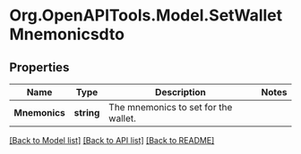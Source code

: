 # Org.OpenAPITools.Model.SetWalletMnemonicsdto

## Properties

Name | Type | Description | Notes
------------ | ------------- | ------------- | -------------
**Mnemonics** | **string** | The mnemonics to set for the wallet. | 

[[Back to Model list]](../../README.md#documentation-for-models) [[Back to API list]](../../README.md#documentation-for-api-endpoints) [[Back to README]](../../README.md)

